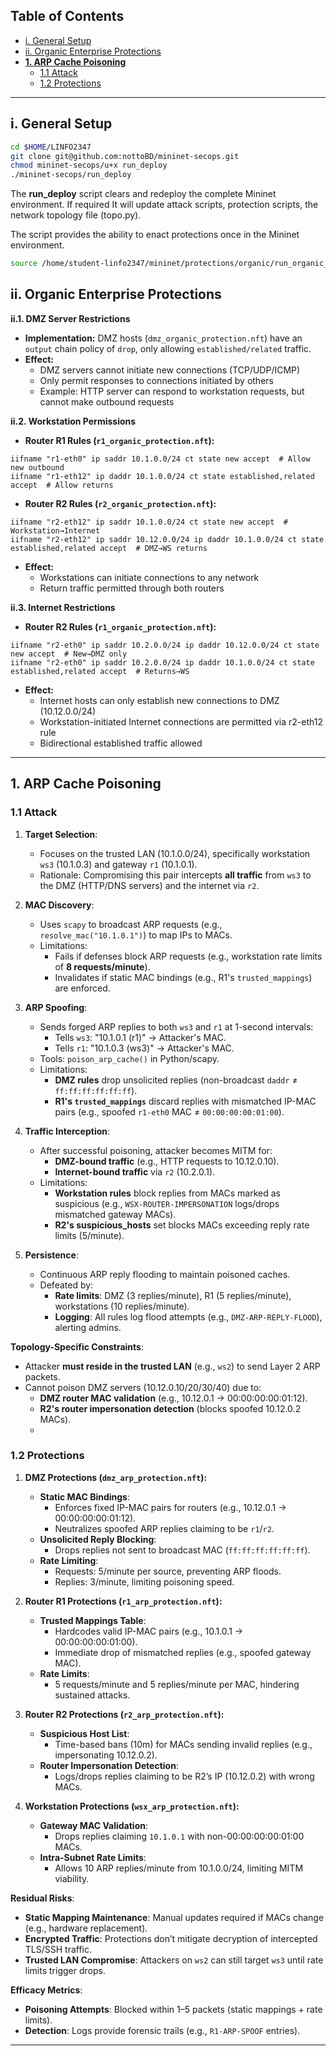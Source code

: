 
## Table of Contents
- [i. General Setup](#i-general-setup)
- [ii. Organic Enterprise Protections](#ii-organic-enterprise-protections)
- **[1. ARP Cache Poisoning](#1-arp-cache-poisoning)**
  - [1.1 Attack ](#11-attack)
  - [1.2 Protections](#12-protections)


---

## i. General Setup

```bash
cd $HOME/LINFO2347
git clone git@github.com:nottoBD/mininet-secops.git
chmod mininet-secops/u+x run_deploy 
./mininet-secops/run_deploy 
```
The **run_deploy** script clears and redeploy the complete Mininet environment. If required It will update attack scripts, protection scripts, the network topology file (topo.py).

The script provides the ability to enact protections  once in the Mininet environment. 
```bash
source /home/student-linfo2347/mininet/protections/organic/run_organic_protections.py
 ```

## ii. Organic Enterprise Protections
**ii.1. DMZ Server Restrictions**
* **Implementation:** DMZ hosts (`dmz_organic_protection.nft`) have an `output` chain policy of `drop`, only allowing `established/related` traffic.
* **Effect:**
   * DMZ servers cannot initiate new connections (TCP/UDP/ICMP)
   * Only permit responses to connections initiated by others
   * Example: HTTP server can respond to workstation requests, but cannot make outbound requests

**ii.2. Workstation Permissions**
* **Router R1 Rules (`r1_organic_protection.nft`):**
```nftables
iifname "r1-eth0" ip saddr 10.1.0.0/24 ct state new accept  # Allow new outbound
iifname "r1-eth12" ip daddr 10.1.0.0/24 ct state established,related accept  # Allow returns
```
* **Router R2 Rules (`r2_organic_protection.nft`):**
```nftables
iifname "r2-eth12" ip saddr 10.1.0.0/24 ct state new accept  # Workstation→Internet
iifname "r2-eth12" ip saddr 10.12.0.0/24 ip daddr 10.1.0.0/24 ct state established,related accept  # DMZ→WS returns
```
* **Effect:**
   * Workstations can initiate connections to any network
   * Return traffic permitted through both routers

**ii.3. Internet Restrictions**
* **Router R2 Rules (`r1_organic_protection.nft`):**
```nftables
iifname "r2-eth0" ip saddr 10.2.0.0/24 ip daddr 10.12.0.0/24 ct state new accept  # New→DMZ only
iifname "r2-eth0" ip saddr 10.2.0.0/24 ip daddr 10.1.0.0/24 ct state established,related accept  # Returns→WS
```
* **Effect:**
   * Internet hosts can only establish new connections to DMZ (10.12.0.0/24)
   * Workstation-initiated Internet connections are permitted via r2-eth12 rule
   * Bidirectional established traffic allowed

---

## 1. ARP Cache Poisoning

### 1.1 Attack
1. **Target Selection**:  
   - Focuses on the trusted LAN (10.1.0.0/24), specifically workstation `ws3` (10.1.0.3) and gateway `r1` (10.1.0.1).  
   - Rationale: Compromising this pair intercepts **all traffic** from `ws3` to the DMZ (HTTP/DNS servers) and the internet via `r2`.

2. **MAC Discovery**:  
   - Uses `scapy` to broadcast ARP requests (e.g., `resolve_mac("10.1.0.1")`) to map IPs to MACs.  
   - Limitations:  
     - Fails if defenses block ARP requests (e.g., workstation rate limits of **8 requests/minute**).  
     - Invalidates if static MAC bindings (e.g., R1's `trusted_mappings`) are enforced.

3. **ARP Spoofing**:  
   - Sends forged ARP replies to both `ws3` and `r1` at 1-second intervals:  
     - Tells `ws3`: "10.1.0.1 (r1)" → Attacker's MAC.  
     - Tells `r1`: "10.1.0.3 (ws3)" → Attacker's MAC.  
   - Tools: `poison_arp_cache()` in Python/scapy.  
   - Limitations:  
     - **DMZ rules** drop unsolicited replies (non-broadcast `daddr` ≠ `ff:ff:ff:ff:ff:ff`).  
     - **R1's `trusted_mappings`** discard replies with mismatched IP-MAC pairs (e.g., spoofed `r1-eth0` MAC ≠ `00:00:00:00:01:00`).  

4. **Traffic Interception**:  
   - After successful poisoning, attacker becomes MITM for:  
     - **DMZ-bound traffic** (e.g., HTTP requests to 10.12.0.10).  
     - **Internet-bound traffic** via `r2` (10.2.0.1).  
   - Limitations:  
     - **Workstation rules** block replies from MACs marked as suspicious (e.g., `WSX-ROUTER-IMPERSONATION` logs/drops mismatched gateway MACs).  
     - **R2's suspicious_hosts** set blocks MACs exceeding reply rate limits (5/minute).  

5. **Persistence**:  
   - Continuous ARP reply flooding to maintain poisoned caches.  
   - Defeated by:  
     - **Rate limits**: DMZ (3 replies/minute), R1 (5 replies/minute), workstations (10 replies/minute).  
     - **Logging**: All rules log flood attempts (e.g., `DMZ-ARP-REPLY-FLOOD`), alerting admins.  

**Topology-Specific Constraints**:  
- Attacker **must reside in the trusted LAN** (e.g., `ws2`) to send Layer 2 ARP packets.  
- Cannot poison DMZ servers (10.12.0.10/20/30/40) due to:  
  - **DMZ router MAC validation** (e.g., 10.12.0.1 → 00:00:00:00:01:12).  
  - **R2's router impersonation detection** (blocks spoofed 10.12.0.2 MACs).
  - 

### 1.2 Protections
1. **DMZ Protections (`dmz_arp_protection.nft`):**  
   - **Static MAC Bindings**:  
     - Enforces fixed IP-MAC pairs for routers (e.g., 10.12.0.1 → 00:00:00:00:01:12).  
     - Neutralizes spoofed ARP replies claiming to be `r1`/`r2`.  
   - **Unsolicited Reply Blocking**:  
     - Drops replies not sent to broadcast MAC (`ff:ff:ff:ff:ff:ff`).  
   - **Rate Limiting**:  
     - Requests: 5/minute per source, preventing ARP floods.  
     - Replies: 3/minute, limiting poisoning speed.  

2. **Router R1 Protections (`r1_arp_protection.nft`):**  
   - **Trusted Mappings Table**:  
     - Hardcodes valid IP-MAC pairs (e.g., 10.1.0.1 → 00:00:00:00:01:00).  
     - Immediate drop of mismatched replies (e.g., spoofed gateway MAC).  
   - **Rate Limits**:  
     - 5 requests/minute and 5 replies/minute per MAC, hindering sustained attacks.  

3. **Router R2 Protections (`r2_arp_protection.nft`):**  
   - **Suspicious Host List**:  
     - Time-based bans (10m) for MACs sending invalid replies (e.g., impersonating 10.12.0.2).  
   - **Router Impersonation Detection**:  
     - Logs/drops replies claiming to be R2’s IP (10.12.0.2) with wrong MACs.  

4. **Workstation Protections (`wsx_arp_protection.nft`):**  
   - **Gateway MAC Validation**:  
     - Drops replies claiming `10.1.0.1` with non-00:00:00:00:01:00 MACs.  
   - **Intra-Subnet Rate Limits**:  
     - Allows 10 ARP replies/minute from 10.1.0.0/24, limiting MITM viability.  

**Residual Risks**:  
- **Static Mapping Maintenance**: Manual updates required if MACs change (e.g., hardware replacement).  
- **Encrypted Traffic**: Protections don’t mitigate decryption of intercepted TLS/SSH traffic.  
- **Trusted LAN Compromise**: Attackers on `ws2` can still target `ws3` until rate limits trigger drops.  

**Efficacy Metrics**:  
- **Poisoning Attempts**: Blocked within 1–5 packets (static mappings + rate limits).  
- **Detection**: Logs provide forensic trails (e.g., `R1-ARP-SPOOF` entries).  


---
